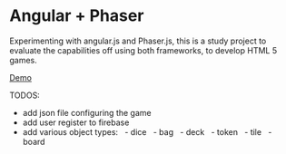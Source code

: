 <h1>Angular + Phaser</h1>

<p>Experimenting with angular.js and Phaser.js, this is a study project to evaluate the capabilities off using both frameworks, to develop HTML 5 games.</p>

<p><a href="https://cdn.rawgit.com/eralha/angular-phaser/master/index.html" target="_blank">Demo</a></p>

TODOS:
- add json file configuring the game
- add user register to firebase
- add various object types:
&nbsp;&nbsp;- dice
&nbsp;&nbsp;- bag
&nbsp;&nbsp;- deck
&nbsp;&nbsp;- token
&nbsp;&nbsp;- tile
&nbsp;&nbsp;- board